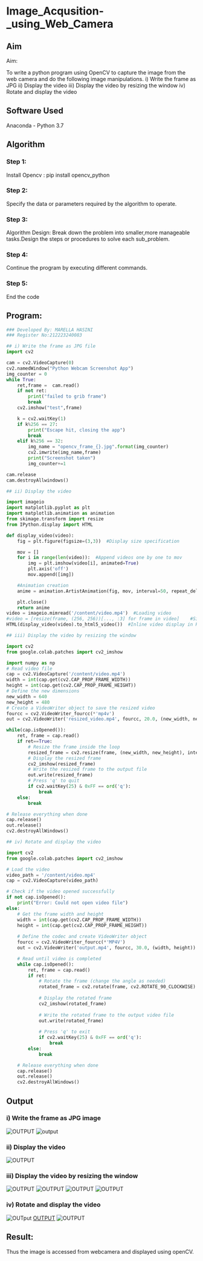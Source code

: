 # Image_Acqusition-_using_Web_Camera
## Aim
 
Aim:
 
To write a python program using OpenCV to capture the image from the web camera and do the following image manipulations.
i) Write the frame as JPG 
ii) Display the video 
iii) Display the video by resizing the window
iv) Rotate and display the video

## Software Used
Anaconda - Python 3.7
## Algorithm
### Step 1:
Install Opencv : pip install opencv_python
### Step 2:
Specify the data or parameters required by the algorithm to operate.

### Step 3:
Algorithm Design: Break down the problem into smaller,more manageable tasks.Design the steps or procedures to solve each sub_problem.

### Step 4:
Continue the program by executing different commands.

### Step 5:
End the code

## Program:
``` Python
### Developed By: MARELLA HASINI
### Register No:212223240083

## i) Write the frame as JPG file
import cv2

cam = cv2.VideoCapture(0)
cv2.namedWindow("Python Webcam Screenshot App")
img_counter = 0
while True:
    ret,frame =  cam.read()
    if not ret:
        print("failed to grib frame")
        break
    cv2.imshow("test",frame)

    k = cv2.waitKey(1)
    if k%256 == 27:
        print("Escape hit, closing the app")
        break
    elif k%256 == 32:
        img_name = "opencv_frame_{}.jpg".format(img_counter)
        cv2.imwrite(img_name,frame)
        print("Screenshot taken")
        img_counter+=1

cam.release
cam.destroyAllwindows()

## ii) Display the video

import imageio
import matplotlib.pyplot as plt
import matplotlib.animation as animation
from skimage.transform import resize
from IPython.display import HTML

def display_video(video):
    fig = plt.figure(figsize=(3,3))  #Display size specification

    mov = []
    for i in range(len(video)):  #Append videos one by one to mov
        img = plt.imshow(video[i], animated=True)
        plt.axis('off')
        mov.append([img])

    #Animation creation
    anime = animation.ArtistAnimation(fig, mov, interval=50, repeat_delay=1000)

    plt.close()
    return anime
video = imageio.mimread('/content/video.mp4')  #Loading video
#video = [resize(frame, (256, 256))[..., :3] for frame in video]    #Size adjustment (if necessary)
HTML(display_video(video).to_html5_video())  #Inline video display in HTML5

## iii) Display the video by resizing the window

import cv2
from google.colab.patches import cv2_imshow

import numpy as np
# Read video file
cap = cv2.VideoCapture('/content/video.mp4')
width = int(cap.get(cv2.CAP_PROP_FRAME_WIDTH))
height = int(cap.get(cv2.CAP_PROP_FRAME_HEIGHT))
# Define the new dimensions
new_width = 640
new_height = 480
# Create a VideoWriter object to save the resized video
fourcc = cv2.VideoWriter_fourcc(*'mp4v')
out = cv2.VideoWriter('resized_video.mp4', fourcc, 20.0, (new_width, new_height))

while(cap.isOpened()):
    ret, frame = cap.read()
    if ret==True:
        # Resize the frame inside the loop
        resized_frame = cv2.resize(frame, (new_width, new_height), interpolation = cv2.INTER_LINEAR)
        # Display the resized frame
        cv2_imshow(resized_frame)
        # Write the resized frame to the output file
        out.write(resized_frame)
        # Press 'q' to quit
        if cv2.waitKey(25) & 0xFF == ord('q'):
            break
    else:
        break

# Release everything when done
cap.release()
out.release()
cv2.destroyAllWindows()

## iv) Rotate and display the video

import cv2
from google.colab.patches import cv2_imshow

# Load the video
video_path = '/content/video.mp4'
cap = cv2.VideoCapture(video_path)

# Check if the video opened successfully
if not cap.isOpened():
    print("Error: Could not open video file")
else:
    # Get the frame width and height
    width = int(cap.get(cv2.CAP_PROP_FRAME_WIDTH))
    height = int(cap.get(cv2.CAP_PROP_FRAME_HEIGHT))
    
    # Define the codec and create VideoWriter object
    fourcc = cv2.VideoWriter_fourcc(*'MP4V')
    out = cv2.VideoWriter('output.mp4', fourcc, 30.0, (width, height))

    # Read until video is completed
    while cap.isOpened():
        ret, frame = cap.read()
        if ret:
            # Rotate the frame (change the angle as needed)
            rotated_frame = cv2.rotate(frame, cv2.ROTATE_90_CLOCKWISE)
            
            # Display the rotated frame
            cv2_imshow(rotated_frame)
            
            # Write the rotated frame to the output video file
            out.write(rotated_frame)
            
            # Press 'q' to exit
            if cv2.waitKey(25) & 0xFF == ord('q'):
                break
        else:
            break

    # Release everything when done
    cap.release()
    out.release()
    cv2.destroyAllWindows()

```
## Output

### i) Write the frame as JPG image
![OUTPUT](1(app.py).png)
![output](1(2).png)

### ii) Display the video
![OUTPUT](2(5).png)

### iii) Display the video by resizing the window
![OUTPUT](3.png)
![OUTPUT](2(1).png)
![OUTPUT](2(2).png)
![OUTPUT](2(3).png)
### iv) Rotate and display the video
![OUTput](4(img).png)
[OUTPUT](3(1).png)
![OUTPUT](3(2)-1.png)



## Result:
Thus the image is accessed from webcamera and displayed using openCV.

